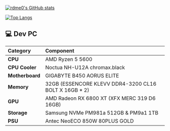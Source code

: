 [![rdme0's GitHub stats](https://github-readme-stats.vercel.app/api?username=rdme0&show_icons=true&count_private=true&theme=prussian)](https://github.com/anuraghazra/github-readme-stats)

[![Top Langs](https://github-readme-stats.vercel.app/api/top-langs/?username=rdme0&layout=compact&stats_format=bytes)](https://github.com/anuraghazra/github-readme-stats)


## 💻 Dev PC

| Category | Component |
| :--- | :--- |
| **CPU** | AMD Ryzen 5 5600 |
| **CPU Cooler** | Noctua NH-U12A chromax.black |
| **Motherboard**| GIGABYTE B450 AORUS ELITE |
| **Memory** | 32GB (ESSENCORE KLEVV DDR4-3200 CL16 BOLT X 16GB * 2) |
| **GPU** | AMD Radeon RX 6800 XT (XFX MERC 319 D6 16GB) |
| **Storage** | Samsung NVMe PM981a 512GB & PM9a1 1TB |
| **PSU** | Antec NeoECO 850W 80PLUS GOLD |
